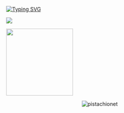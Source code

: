 

[![Typing SVG](http://readme-typing-svg.herokuapp.com?font=Fira+Code&pause=1000&color=7393B3&width=1000&lines=Computer+Information+Science+%40+Unv.+of+Maryland;Contact%3A+misa@navid.contact;Website%3A+www.navid.contact)](https://github.com/pistachionet)

<a href="https://navid.contact/" target="_blank"><img src="https://user-images.githubusercontent.com/78292140/202615820-c145686d-ddf8-487a-a017-678a150ad181.png"></a>





<p>
  
  <img height="180em" src="https://github-readme-stats.vercel.app/api/top-langs/?username=pistachionet&exclude_repo=KNN-Image-Classification&show_icons=true&hide_border=true&layout=compact&langs_count=8"/>
</p>





<p align="center"> 
	<img src="https://komarev.com/ghpvc/?username=pistachionet&color=green&label="" alt="pistachionet"/>
	
</p>
